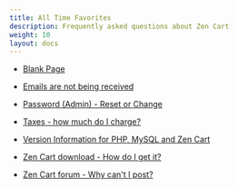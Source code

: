 ```yaml
---
title: All Time Favorites
description: Frequently asked questions about Zen Cart 
weight: 10
layout: docs
---
```


<!-- unlike other _index.md files, this one SHOULD have direct links -->
<!-- please keep in alphabetic order -->

* [Blank Page](/user/troubleshooting/blank_page/)

* [Emails are not being received](/user/email/emails_not_received)

* [Password (Admin) - Reset or Change](user/troubleshooting/reset_admin_password/) 

* [Taxes - how much do I charge?](/user/localization/taxes/)

* [Version Information for PHP, MySQL and Zen Cart](/user/first_steps/version/)

* [Zen Cart download - How do I get it?](/user/first_steps/get_zen_cart/)

* [Zen Cart forum - Why can't I post?](/user/first_steps/forum_issues/)
